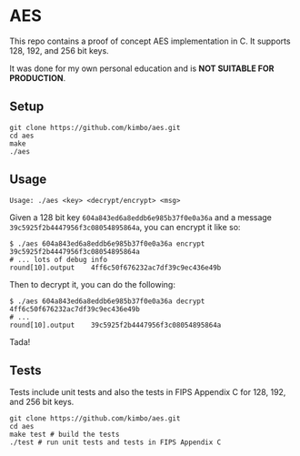 # AES

This repo contains a proof of concept AES implementation in C. It supports 128, 192, and 256 bit keys.

It was done for my own personal education and is **NOT SUITABLE FOR PRODUCTION**.

## Setup

```
git clone https://github.com/kimbo/aes.git
cd aes
make
./aes
```

## Usage

```
Usage: ./aes <key> <decrypt/encrypt> <msg>
```

Given a 128 bit key `604a843ed6a8eddb6e985b37f0e0a36a` and a message `39c5925f2b4447956f3c08054895864a`,
you can encrypt it like so:

```
$ ./aes 604a843ed6a8eddb6e985b37f0e0a36a encrypt 39c5925f2b4447956f3c08054895864a
# ... lots of debug info
round[10].output    4ff6c50f676232ac7df39c9ec436e49b
```

Then to decrypt it, you can do the following:
```
$ ./aes 604a843ed6a8eddb6e985b37f0e0a36a decrypt 4ff6c50f676232ac7df39c9ec436e49b
# ...
round[10].output    39c5925f2b4447956f3c08054895864a
```

Tada!

## Tests

Tests include unit tests and also the tests in FIPS Appendix C for 128, 192, and 256 bit keys.

```
git clone https://github.com/kimbo/aes.git
cd aes
make test # build the tests
./test # run unit tests and tests in FIPS Appendix C
```